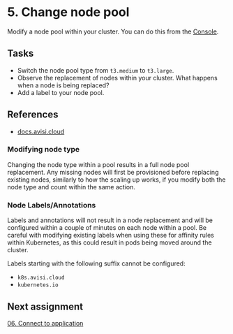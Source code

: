 # 5. Change node pool

Modify a node pool within your cluster. You can do this from the [Console](https://console.avisi.cloud).

## Tasks

- Switch the node pool type from `t3.medium` to `t3.large`.
- Observe the replacement of nodes within your cluster. What happens when a node is being replaced?
- Add a label to your node pool.

## References

- [docs.avisi.cloud](https://docs.avisi.cloud/docs/how-to/scale-node-pool/#modifying-node-type)

### Modifying node type

Changing the node type within a pool results in a full node pool replacement. Any missing nodes will first be provisioned before replacing existing nodes, similarly to how the scaling up works, if you modify both the node type and count within the same action.

### Node Labels/Annotations

Labels and annotations will not result in a node replacement and will be configured within a couple of minutes on each node within a pool. Be careful with modifying existing labels when using these for affinity rules within Kubernetes, as this could result in pods being moved around the cluster.

Labels starting with the following suffix cannot be configured:

- `k8s.avisi.cloud`
- `kubernetes.io`

## Next assignment

[06. Connect to application](/assignments/06-connect-to-application.md)
